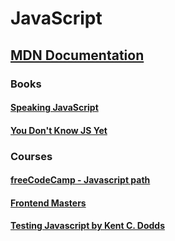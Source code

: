 # JavaScript

## [MDN Documentation](https://developer.mozilla.org/en-US/docs/Web/JavaScript)

### Books
#### [Speaking JavaScript](http://speakingjs.com/es5/)
#### [You Don't Know JS Yet](https://github.com/getify/You-Dont-Know-JS)

### Courses
#### [freeCodeCamp - Javascript path](https://www.freecodecamp.org/learn/javascript-algorithms-and-data-structures/basic-javascript/)
#### [Frontend Masters](https://frontendmasters.com/learn/javascript/)
#### [Testing Javascript by Kent C. Dodds](https://testingjavascript.com/)
